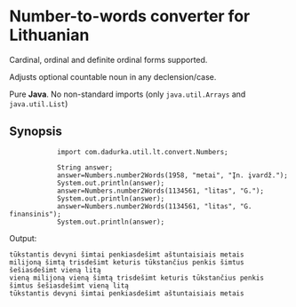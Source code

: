 # Number-to-words converter for Lithuanian

Cardinal, ordinal and definite ordinal forms supported.

Adjusts optional countable noun in any declension/case.

Pure __Java__. No non-standard imports (only `java.util.Arrays` and `java.util.List`)

## Synopsis
```
            import com.dadurka.util.lt.convert.Numbers;

            String answer;
            answer=Numbers.number2Words(1958, "metai", "Įn. įvardž.");
            System.out.println(answer);
            answer=Numbers.number2Words(1134561, "litas", "G.");
            System.out.println(answer);
            answer=Numbers.number2Words(1134561, "litas", "G. finansinis");
            System.out.println(answer);
```
Output:
```
tūkstantis devyni šimtai penkiasdešimt aštuntaisiais metais
milijoną šimtą trisdešimt keturis tūkstančius penkis šimtus šešiasdešimt vieną litą
vieną milijoną vieną šimtą trisdešimt keturis tūkstančius penkis šimtus šešiasdešimt vieną litą
tūkstantis devyni šimtai penkiasdešimt aštuntaisiais metais
```